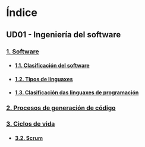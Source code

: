 
# Índice
## UD01 - Ingeniería del software 


### [1. Software](UD01/1.1.Software.md)
- #### [1.1. Clasificación del software](UD01/1.2.-Clasificacion_software.md)
- #### [1.2. Tipos de linguaxes](UD01/1.3.Tipos_linguaxes.md)
- #### [1.3. Clasificación das linguaxes de programación](UD01/1.4.Clasificacion_linguaxes.md)
### [2. Procesos de generación de código](UD01/2.1.Procesos_generacion_codigo.md)
### [3. Ciclos de vida](UD01/3.1.Ciclo_de_vida.md)
- #### [3.2. Scrum](UD01/3.2.scrum.md)





